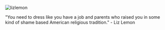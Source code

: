 ![lizlemon][lizlemon]

"You need to dress like you have a job and parents who raised you in some kind of shame based American religious tradition." - Liz Lemon

<!-- Images -->
[lizlemon]: /sites/default/files/lizlemon.jpeg
